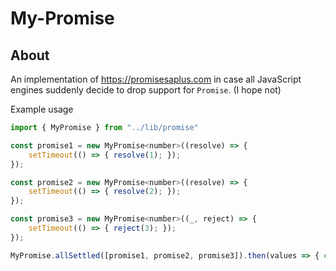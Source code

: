 # My-Promise

## About

An implementation of https://promisesaplus.com in case all JavaScript engines suddenly decide to drop support for `Promise`. (I hope not)

Example usage
```javascript
import { MyPromise } from "../lib/promise"

const promise1 = new MyPromise<number>((resolve) => {
    setTimeout(() => { resolve(1); });
});

const promise2 = new MyPromise<number>((resolve) => {
    setTimeout(() => { resolve(2); });
});

const promise3 = new MyPromise<number>((_, reject) => {
    setTimeout(() => { reject(3); });
});

MyPromise.allSettled([promise1, promise2, promise3]).then(values => { console.log(values) });
```
